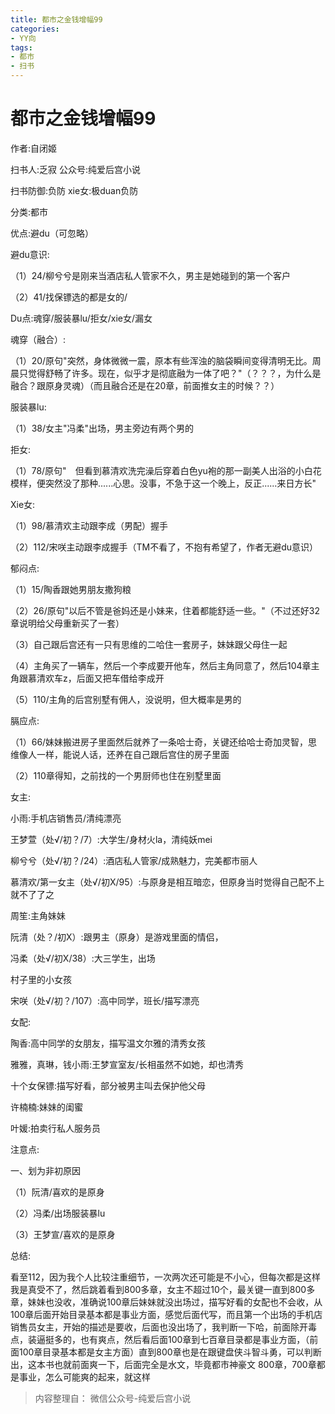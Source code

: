 ```yaml
---
title: 都市之金钱增幅99
categories:
- YY向
tags:
- 都市
- 扫书
---
```

# 都市之金钱增幅99
作者:自闭姬

扫书人:乏寂 公众号:纯爱后宫小说

扫书防御:负防 xie女:极duan负防

分类:都市

优点:避du（可忽略）

避du意识:

（1）24/柳兮兮是刚来当酒店私人管家不久，男主是她碰到的第一个客户

（2）41/找保镖选的都是女的/

Du点:魂穿/服装暴lu/拒女/xie女/漏女

魂穿（融合）:

（1）20/原句"突然，身体微微一震，原本有些浑浊的脑袋瞬间变得清明无比。周晨只觉得舒畅了许多。现在，似乎才是彻底融为一体了吧？"（？？？，为什么是融合？跟原身灵魂）（而且融合还是在20章，前面推女主的时候？？）

服装暴lu:

（1）38/女主"冯柔"出场，男主旁边有两个男的

拒女:

（1）78/原句"　但看到慕清欢洗完澡后穿着白色yu袍的那一副美人出浴的小白花模样，便突然没了那种......心思。没事，不急于这一个晚上，反正......来日方长"

Xie女:

（1）98/慕清欢主动跟李成（男配）握手

（2）112/宋咲主动跟李成握手（TM不看了，不抱有希望了，作者无避du意识）

郁闷点:

（1）15/陶香跟她男朋友撒狗粮

（2）26/原句"以后不管是爸妈还是小妹来，住着都能舒适一些。"（不过还好32章说明给父母重新买了一套）

（3）自己跟后宫还有一只有思维的二哈住一套房子，妹妹跟父母住一起

（4）主角买了一辆车，然后一个李成要开他车，然后主角同意了，然后104章主角跟慕清欢车z，后面又把车借给李成开

（5）110/主角的后宫别墅有佣人，没说明，但大概率是男的

膈应点:

（1）66/妹妹搬进房子里面然后就养了一条哈士奇，关键还给哈士奇加灵智，思维像人一样，能说人话，还养在自己跟后宫住的房子里面

（2）110章得知，之前找的一个男厨师也住在别墅里面

女主:

小雨:手机店销售员/清纯漂亮

王梦萱（处√/初？/7）:大学生/身材火la，清纯妖mei

柳兮兮（处√/初？/24）:酒店私人管家/成熟魅力，完美都市丽人

慕清欢/第一女主（处√/初X/95）:与原身是相互暗恋，但原身当时觉得自己配不上就不了了之

周笙:主角妹妹

阮清（处？/初X）:跟男主（原身）是游戏里面的情侣，

冯柔（处√/初X/38）:大三学生，出场

村子里的小女孩

宋咲（处√/初？/107）:高中同学，班长/描写漂亮

女配:

陶香:高中同学的女朋友，描写温文尔雅的清秀女孩

雅雅，真琳，钱小雨:王梦宣室友/长相虽然不如她，却也清秀

十个女保镖:描写好看，部分被男主叫去保护他父母

许楠楠:妹妹的闺蜜

叶媛:拍卖行私人服务员

注意点:

一、划为非初原因

（1）阮清/喜欢的是原身

（2）冯柔/出场服装暴lu

（3）王梦宣/喜欢的是原身

总结:

看至112，因为我个人比较注重细节，一次两次还可能是不小心，但每次都是这样我是真受不了，然后跳着看到800多章，女主不超过10个，最关键一直到800多章，妹妹也没收，准确说100章后妹妹就没出场过，描写好看的女配也不会收，从100章后面开始目录基本都是事业方面，感觉后面代写，而且第一个出场的手机店销售员女主，开始的描述是要收，后面也没出场了，我判断一下哈，前面除开毒点，装逼挺多的，也有爽点，然后看后面100章到七百章目录都是事业方面，（前面100章目录基本都是女主方面）直到800章也是在跟键盘侠斗智斗勇，可以判断出，这本书也就前面爽一下，后面完全是水文，毕竟都市神豪文
800章，700章都是事业，怎么可能爽的起来，就这样


> 内容整理自： 微信公众号-纯爱后宫小说